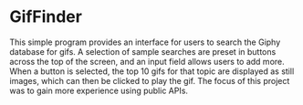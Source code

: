 # GifFinder

This simple program provides an interface for users to search the Giphy database for gifs. A selection of sample searches are preset in buttons across the top of the screen, and an input field allows users to add more.  When a button is selected, the top 10 gifs for that topic are displayed as still images, which can then be clicked to play the gif.  The focus of this project was to gain more experience using public APIs. 
